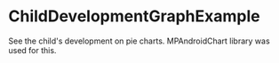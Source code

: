 # ChildDevelopmentGraphExample

See the child's development on pie charts. MPAndroidChart library was used for this.
